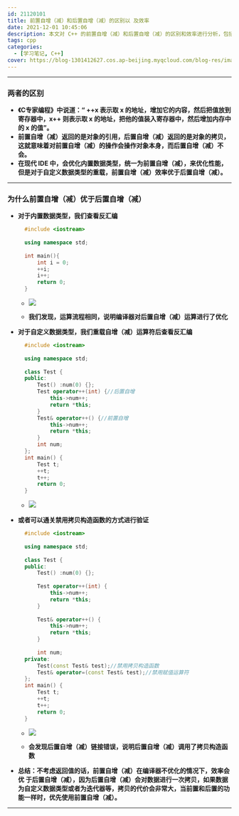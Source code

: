 ```yaml
---
id: 21120101
title: 前置自增（减）和后置自增（减）的区别以 及效率
date: 2021-12-01 10:45:06
description: 本文对 C++ 的前置自增（减）和后置自增（减）的区别和效率进行分析，包括内置数据类型和自定义数据类型
tags: cpp
categories: 
  - [学习笔记, C++]
cover: https://blog-1301412627.cos.ap-beijing.myqcloud.com/blog-res/images/cpp/inc/cpp.jpg
---
```


***

### **两者的区别**

- **《C专家编程》中说道：“ ++x 表示取 x 的地址，增加它的内容，然后把值放到寄存器中，x++ 则表示取 x 的地址，把他的值装入寄存器中，然后增加内存中的 x 的值”。**
- **前置自增（减）返回的是对象的引用，后置自增（减）返回的是对象的拷贝，这就意味着对前置自增（减）的操作会操作对象本身，而后置自增（减）不会。**
- **在现代 IDE 中，会优化内置数据类型，统一为前置自增（减），来优化性能，但是对于自定义数据类型的重载，前置自增（减）效率优于后置自增（减）。**

***

### **为什么前置自增（减）优于后置自增（减）**

- **对于内置数据类型，我们查看反汇编**

  ```c++
    #include <iostream>
    
    using namespace std;
    
    int main(){
        int i = 0;
        ++i;
        i++;
        return 0;
    }
  ```

  + ![](https://blog-1301412627.cos.ap-beijing.myqcloud.com/blog-res/images/cpp/inc/int.png)

  + **我们发现，运算流程相同，说明编译器对后置自增（减）运算进行了优化**

- **对于自定义数据类型，我们重载自增（减）运算符后查看反汇编**

  ```c++
    #include <iostream>
    
    using namespace std;
    
    class Test {
    public:
    	Test() :num(0) {};
    	Test operator++(int) {//后置自增
    		this->num++;
    		return *this;
    	}
    	Test& operator++() {//前置自增
    		this->num++;
    		return *this;
    	}
    	int num;
    };
    int main() {
    	Test t;
    	++t;
    	t++;
    	return 0;
    }
  ```

  + ![](https://blog-1301412627.cos.ap-beijing.myqcloud.com/blog-res/images/cpp/inc/Test.png)

- **或者可以通关禁用拷贝构造函数的方式进行验证**

  ```c++
    #include <iostream>
    
    using namespace std;
    
    class Test {
    public:
    	Test() :num(0) {};
    
    	Test operator++(int) {
    		this->num++;
    		return *this;
    	}
    
    	Test& operator++() {
    		this->num++;
    		return *this;
    	}
    
    	int num;
    private:
    	Test(const Test& test);//禁用拷贝构造函数
    	Test& operator=(const Test& test);//禁用赋值运算符
    };
    int main() {
    	Test t;
    	++t;
    	t++;
    	return 0;
    }
  ```

  + ![](https://blog-1301412627.cos.ap-beijing.myqcloud.com/blog-res/images/cpp/inc/error.png)

  + **会发现后置自增（减）链接错误，说明后置自增（减）调用了拷贝构造函数**

- **总结：不考虑返回值的话，前置自增（减）在编译器不优化的情况下，效率会优 于后置自增（减），因为后置自增（减）会对数据进行一次拷贝，如果数据为自定义数据类型或者为迭代器等，拷贝的代价会非常大，当前置和后置的功能一样时，优先使用前置自增（减）。**

***